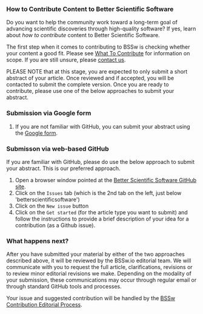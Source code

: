 <!-- start of deck -->

### How to Contribute Content to Better Scientific Software

Do you want to help the community work toward a long-term goal of advancing scientific discoveries through high-quality software? If yes, learn about _how to contribute_ content to Better Scientific Software.

<!-- end of deck -->

<!-- start of body -->

The first step when it comes to contributing to BSSw is checking whether your content a good fit.  Please see [What To Contribute](./WhatToContribute.md) for information on scope.  If you are still unsure, please [contact us](https://bssw.io/pages/questions-about-contributing-to-better-scientific-software).

PLEASE NOTE that at this stage, you are expected to only submit a short abstract of your article. Once reviewed and if accepted, you will be contacted to submit the complete version. Once you are ready to contribute, please use one of the below approaches to submit your abstract.  

### Submission via Google form
1. If you are not familiar with GitHub, you can submit your abstract using the [Google form](https://goo.gl/forms/IJyJKbI5OK9Lzcna2).

### Submisson via web-based GitHub
If you are familiar with GitHub, please do use the below approach to submit your abstract. This is our preferred approach.
1. Open a browser window pointed at the [Better Scientific Software GitHub site](https://github.com/betterscientificsoftware/betterscientificsoftware.github.io).
2. Click on the `Issues` tab (which is the 2nd tab on the left, just below 'betterscientificsoftware')
3. Click on  the `New issue` button
4. Click on the `Get started` (for the article type you want to submit) and follow the instructions to provide a brief description of your idea for a contribution (as a Github issue).

### What happens next?
After you have submitted your material by either of the two approaches described above, it will be reviewed by the BSSw.io editorial team. We will communicate with you to request the full article, clarifications, revisions or to review minor editorial revisions we make. Depending on the modality of your submission, these communications may occur through regular email or through standard GitHub tools and processes.

Your issue and suggested contribution will be handled by the [BSSw Contribution Editorial Process](https://github.com/betterscientificsoftware/betterscientificsoftware.github.io/blob/master/Site/CuratedContentEditorialWorkflow.md).

<!--
Publish: Yes  
-->
